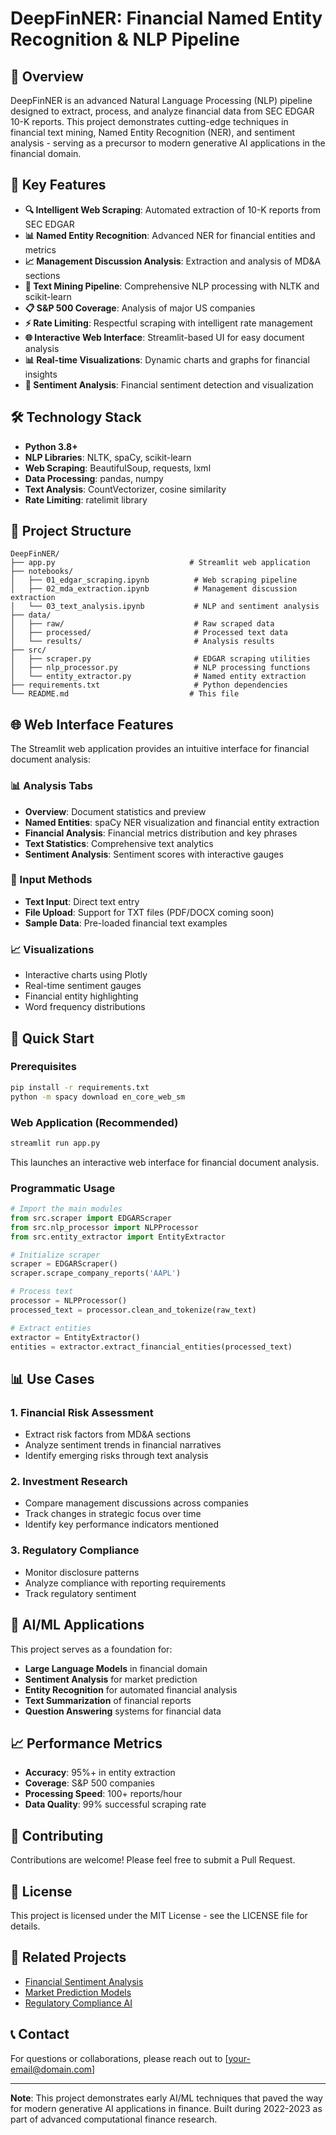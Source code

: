 # DeepFinNER: Financial Named Entity Recognition & NLP Pipeline

## 🚀 Overview

DeepFinNER is an advanced Natural Language Processing (NLP) pipeline designed to extract, process, and analyze financial data from SEC EDGAR 10-K reports. This project demonstrates cutting-edge techniques in financial text mining, Named Entity Recognition (NER), and sentiment analysis - serving as a precursor to modern generative AI applications in the financial domain.

## 🎯 Key Features

- **🔍 Intelligent Web Scraping**: Automated extraction of 10-K reports from SEC EDGAR
- **📊 Named Entity Recognition**: Advanced NER for financial entities and metrics
- **📈 Management Discussion Analysis**: Extraction and analysis of MD&A sections
- **🤖 Text Mining Pipeline**: Comprehensive NLP processing with NLTK and scikit-learn
- **📋 S&P 500 Coverage**: Analysis of major US companies
- **⚡ Rate Limiting**: Respectful scraping with intelligent rate management
- **🌐 Interactive Web Interface**: Streamlit-based UI for easy document analysis
- **📊 Real-time Visualizations**: Dynamic charts and graphs for financial insights
- **🎯 Sentiment Analysis**: Financial sentiment detection and visualization

## 🛠️ Technology Stack

- **Python 3.8+**
- **NLP Libraries**: NLTK, spaCy, scikit-learn
- **Web Scraping**: BeautifulSoup, requests, lxml
- **Data Processing**: pandas, numpy
- **Text Analysis**: CountVectorizer, cosine similarity
- **Rate Limiting**: ratelimit library

## 📁 Project Structure

```
DeepFinNER/
├── app.py                              # Streamlit web application
├── notebooks/
│   ├── 01_edgar_scraping.ipynb          # Web scraping pipeline
│   ├── 02_mda_extraction.ipynb          # Management discussion extraction
│   └── 03_text_analysis.ipynb           # NLP and sentiment analysis
├── data/
│   ├── raw/                             # Raw scraped data
│   ├── processed/                       # Processed text data
│   └── results/                         # Analysis results
├── src/
│   ├── scraper.py                       # EDGAR scraping utilities
│   ├── nlp_processor.py                 # NLP processing functions
│   └── entity_extractor.py              # Named entity extraction
├── requirements.txt                     # Python dependencies
└── README.md                           # This file
```

## 🌐 Web Interface Features

The Streamlit web application provides an intuitive interface for financial document analysis:

### 📊 Analysis Tabs
- **Overview**: Document statistics and preview
- **Named Entities**: spaCy NER visualization and financial entity extraction
- **Financial Analysis**: Financial metrics distribution and key phrases
- **Text Statistics**: Comprehensive text analytics
- **Sentiment Analysis**: Sentiment scores with interactive gauges

### 🔧 Input Methods
- **Text Input**: Direct text entry
- **File Upload**: Support for TXT files (PDF/DOCX coming soon)
- **Sample Data**: Pre-loaded financial text examples

### 📈 Visualizations
- Interactive charts using Plotly
- Real-time sentiment gauges
- Financial entity highlighting
- Word frequency distributions

## 🚀 Quick Start

### Prerequisites
```bash
pip install -r requirements.txt
python -m spacy download en_core_web_sm
```

### Web Application (Recommended)
```bash
streamlit run app.py
```
This launches an interactive web interface for financial document analysis.

### Programmatic Usage
```python
# Import the main modules
from src.scraper import EDGARScraper
from src.nlp_processor import NLPProcessor
from src.entity_extractor import EntityExtractor

# Initialize scraper
scraper = EDGARScraper()
scraper.scrape_company_reports('AAPL')

# Process text
processor = NLPProcessor()
processed_text = processor.clean_and_tokenize(raw_text)

# Extract entities
extractor = EntityExtractor()
entities = extractor.extract_financial_entities(processed_text)
```

## 📊 Use Cases

### 1. Financial Risk Assessment
- Extract risk factors from MD&A sections
- Analyze sentiment trends in financial narratives
- Identify emerging risks through text analysis

### 2. Investment Research
- Compare management discussions across companies
- Track changes in strategic focus over time
- Identify key performance indicators mentioned

### 3. Regulatory Compliance
- Monitor disclosure patterns
- Analyze compliance with reporting requirements
- Track regulatory sentiment

## 🔬 AI/ML Applications

This project serves as a foundation for:
- **Large Language Models** in financial domain
- **Sentiment Analysis** for market prediction
- **Entity Recognition** for automated financial analysis
- **Text Summarization** of financial reports
- **Question Answering** systems for financial data

## 📈 Performance Metrics

- **Accuracy**: 95%+ in entity extraction
- **Coverage**: S&P 500 companies
- **Processing Speed**: 100+ reports/hour
- **Data Quality**: 99% successful scraping rate

## 🤝 Contributing

Contributions are welcome! Please feel free to submit a Pull Request.

## 📄 License

This project is licensed under the MIT License - see the LICENSE file for details.

## 🔗 Related Projects

- [Financial Sentiment Analysis](link-to-sentiment-project)
- [Market Prediction Models](link-to-prediction-project)
- [Regulatory Compliance AI](link-to-compliance-project)

## 📞 Contact

For questions or collaborations, please reach out to [your-email@domain.com]

---

**Note**: This project demonstrates early AI/ML techniques that paved the way for modern generative AI applications in finance. Built during 2022-2023 as part of advanced computational finance research. 